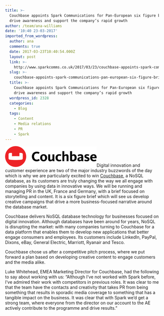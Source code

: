 ```yaml
---
title: >-
  Couchbase appoints Spark Communications for Pan-European six figure brief to
  drive awareness and support the company’s rapid growth
author: /team/ana-williams
date: '10:40 23-03-2017'
imported_from_wordpress:
  author: ana
  comments: true
  date: 2017-03-23T10:40:54.000Z
  layout: post
  link: >-
    http://www.sparkcomms.co.uk/2017/03/23/couchbase-appoints-spark-communications-pan-european-six-figure-brief-drive-awareness-support-companys-rapid-growth/
  slug: >-
    couchbase-appoints-spark-communications-pan-european-six-figure-brief-drive-awareness-support-companys-rapid-growth
  title: >-
    Couchbase appoints Spark Communications for Pan-European six figure brief to
    drive awareness and support the company’s rapid growth
  wordpress_id: 2328
  categories:
    - Blog
  tags:
    - Content
    - Media relations
    - PR
    - Spark
---
```


![Couchbase](Couchbase-300x68.png)Digital innovation and customer experience are two of the major industry buzzwords of the day which is why we are particularly excited to win [Couchbase](http://www.couchbase.com/), a NoSQL database, as its customers are truly changing the way we all engage with companies by using data in innovative ways. We will be running and managing PR in the UK, France and Germany, with a brief focused on storytelling and content. It is a six figure brief which will see us develop creative campaigns that drive a more business-focused narrative around the database market.

Couchbase delivers NoSQL database technology for businesses focused on digital innovation. Although databases have been around for years, NoSQL is disrupting the market: with many companies turning to Couchbase for a data platform that enables them to develop new applications that better engage consumers and employees. Its customers include LinkedIn, PayPal, Dixons, eBay, General Electric, Marriott, Ryanair and Tesco.

Couchbase chose us after a competitive pitch process, where we put forward a plan based on developing creative content to engage customers and the media alike.

Luke Whitehead, EMEA Marketing Director for Couchbase, had the following to say about working with us: “Although I’ve not worked with Spark before, I’ve admired their work with competitors in previous roles. It was clear to me that the team have the contacts and creativity that takes PR from being something that results in sporadic media coverage to something that has a tangible impact on the business. It was clear that with Spark we’d get a strong team, where everyone from the director on our account to the AE actively contribute to the programme and drive results.”
